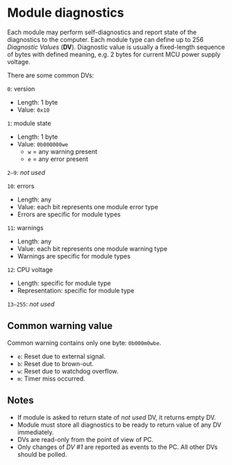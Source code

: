 Module diagnostics
==================

Each module may perform self-diagnostics and report state of the diagnostics to
the computer. Each module type can define up to 256 *Diagnostic Values* (**DV**).
Diagnostic value is usually a fixed-length sequence of bytes with defined
meaning, e.g. 2 bytes for current MCU power supply voltage.

There are some common DVs:

`0`: version
 * Length: 1 byte
 * Value: `0x10`

`1`: module state
 * Length: 1 byte
 * Value: `0b000000we`
   - `w` = any warning present
   - `e` = any error present

`2–9`: *not used*

`10`: errors
 * Length: any
 * Value: each bit represents one module error type
 * Errors are specific for module types

`11`: warnings
 * Length: any
 * Value: each bit represents one module warning type
 * Warnings are specific for module types

`12`: CPU voltage
 * Length: specific for module type
 * Representation: specific for module type

`13–255`: *not used*

## Common warning value

Common warning contains only one byte: `0b000m0wbe`.

* `e`: Reset due to external signal.
* `b`: Reset due to brown-out.
* `w`: Reset due to watchdog overflow.
* `m`: Timer miss occurred.

## Notes

* If module is asked to return state of *not used* DV, it returns empty DV.
* Module must store all diagnostics to be ready to return value of any DV immediately.
* DVs are read-only from the point of view of PC.
* Only changes of *DV #1* are reported as events to the PC. All other DVs should
  be polled.
